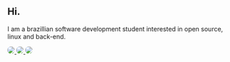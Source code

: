 ## Hi.
I am a brazillian software development student interested in open source, linux and back-end.



<a href="#">
  <img src="https://img.shields.io/badge/Django-092E20?style=for-the-badge&logo=django&logoColor=white" style="border-radius: 0.5em;">
</a>

<a href="#">
  <img src="https://img.shields.io/badge/Ubuntu-E95420?style=for-the-badge&logo=ubuntu&logoColor=white" style="border-radius: 0.5em;">
</a>

<a href="https://discordapp.com/users/ron#8729">
  <img src="https://img.shields.io/badge/Discord-7289DA?style=for-the-badge&logo=discord&logoColor=white" style="border-radius: 0.5em;">
</a>
<!--
**rommuloifrn/rommuloifrn** is a ✨ _special_ ✨ repository because its `README.md` (this file) appears on your GitHub profile.

Here are some ideas to get you started:

- 🔭 I’m currently working on ...
- 🌱 I’m currently learning ...
- 👯 I’m looking to collaborate on ...
- 🤔 I’m looking for help with ...
- 💬 Ask me about ...
- 📫 How to reach me: ...
- 😄 Pronouns: ...
- ⚡ Fun fact: ...
-->
